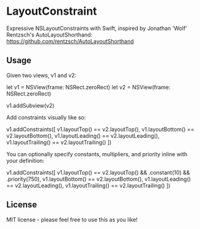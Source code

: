LayoutConstraint
================

Expressive NSLayoutConstraints with Swift, inspired by Jonathan 'Wolf' Rentzsch's AutoLayoutShorthand: https://github.com/rentzsch/AutoLayoutShorthand

Usage
-----

Given two views, v1 and v2:

  let v1 = NSView(frame: NSRect.zeroRect)
  let v2 = NSView(frame: NSRect.zeroRect)

  v1.addSubview(v2)
  
Add constraints visually like so:

  v1.addConstraints([
    v1.layoutTop() == v2.layoutTop(),
    v1.layoutBottom() == v2.layoutBottom(),
    v1.layoutLeading() == v2.layoutLeading(),
    v1.layoutTrailing() == v2.layoutTrailing()
    ])
    
You can optionally specify constants, multipliers, and priority inline with your definition:

  v1.addConstraints([
    v1.layoutTop() == v2.layoutTop() && .constant(10) && .priority(750),
    v1.layoutBottom() == v2.layoutBottom(),
    v1.layoutLeading() == v2.layoutLeading(),
    v1.layoutTrailing() == v2.layoutTrailing()
    ])

License
-------

MIT license - please feel free to use this as you like!
